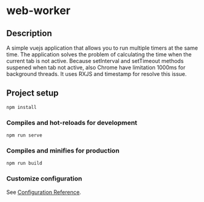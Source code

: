 # web-worker

## Description
A simple vuejs application that allows you to run multiple timers at the same time. The application solves the problem of calculating the time when the current tab is not active. Because setInterval and setTimeout methods suspened when tab not active, also Chrome have limitation 1000ms for background threads. It uses RXJS and timestamp for resolve this issue.
##

## Project setup
```
npm install
```

### Compiles and hot-reloads for development
```
npm run serve
```

### Compiles and minifies for production
```
npm run build
```

### Customize configuration
See [Configuration Reference](https://cli.vuejs.org/config/).
